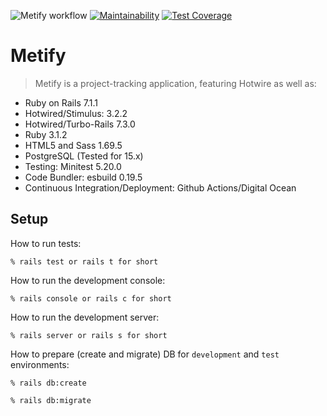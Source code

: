 ![Metify workflow](https://github.com/tflem/metify/actions/workflows/metify.yml/badge.svg)
[![Maintainability](https://api.codeclimate.com/v1/badges/b28c21585883ffe6279e/maintainability)](https://codeclimate.com/github/tflem/metify/maintainability)
[![Test Coverage](https://api.codeclimate.com/v1/badges/b28c21585883ffe6279e/test_coverage)](https://codeclimate.com/github/tflem/metify/test_coverage)

# Metify

> Metify is a project-tracking application, featuring Hotwire as well as:

- Ruby on Rails 7.1.1
- Hotwired/Stimulus: 3.2.2
- Hotwired/Turbo-Rails 7.3.0
- Ruby 3.1.2
- HTML5 and Sass 1.69.5
- PostgreSQL (Tested for 15.x)
- Testing: Minitest 5.20.0
- Code Bundler: esbuild 0.19.5
- Continuous Integration/Deployment: Github Actions/Digital Ocean

## Setup

How to run tests:

```
% rails test or rails t for short
```

How to run the development console:

```
% rails console or rails c for short
```

How to run the development server:

```
% rails server or rails s for short
```

How to prepare (create and migrate) DB for `development` and `test` environments:

```
% rails db:create

% rails db:migrate
```
